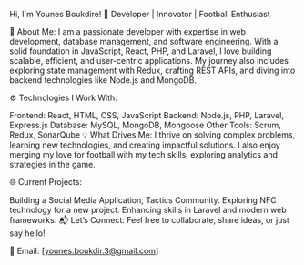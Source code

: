 Hi, I'm Younes Boukdire!
🌟 Developer | Innovator | Football Enthusiast

🚀 About Me:
I am a passionate developer with expertise in web development, database management, and software engineering. With a solid foundation in JavaScript, React, PHP, and Laravel, I love building scalable, efficient, and user-centric applications. My journey also includes exploring state management with Redux, crafting REST APIs, and diving into backend technologies like Node.js and MongoDB.

⚙️ Technologies I Work With:

Frontend: React, HTML, CSS, JavaScript
Backend: Node.js, PHP, Laravel, Express.js
Database: MySQL, MongoDB, Mongoose
Other Tools: Scrum, Redux, SonarQube
💡 What Drives Me:
I thrive on solving complex problems, learning new technologies, and creating impactful solutions. I also enjoy merging my love for football with my tech skills, exploring analytics and strategies in the game.

🌐 Current Projects:

Building a Social Media Application, Tactics Community.
Exploring NFC technology for a new project.
Enhancing skills in Laravel and modern web frameworks.
📬 Let’s Connect:
Feel free to collaborate, share ideas, or just say hello!

📧 Email: [younes.boukdir.3@gmail.com]

